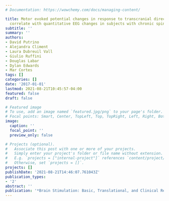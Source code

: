 ```yaml
---
# Documentation: https://wowchemy.com/docs/managing-content/

title: Motor evoked potential changes in response to transcranial direct current stimulation
  correlate with quantitative EEG changes in subjects with chronic spinal cord injury
subtitle: ''
summary: ''
authors:
- David Putrino
- Alejandra Climent
- Laura Dubreuil Vall
- Giulio Ruffini
- Douglas Labar
- Dylan Edwards
- Mar Cortes
tags: []
categories: []
date: '2017-01-01'
lastmod: 2021-08-21T10:45:57-04:00
featured: false
draft: false

# Featured image
# To use, add an image named `featured.jpg/png` to your page's folder.
# Focal points: Smart, Center, TopLeft, Top, TopRight, Left, Right, BottomLeft, Bottom, BottomRight.
image:
  caption: ''
  focal_point: ''
  preview_only: false

# Projects (optional).
#   Associate this post with one or more of your projects.
#   Simply enter your project's folder or file name without extension.
#   E.g. `projects = ["internal-project"]` references `content/project/deep-learning/index.md`.
#   Otherwise, set `projects = []`.
projects: []
publishDate: '2021-08-21T14:46:07.761043Z'
publication_types:
- '2'
abstract: ''
publication: '*Brain Stimulation: Basic, Translational, and Clinical Research in Neuromodulation*'
---
```

